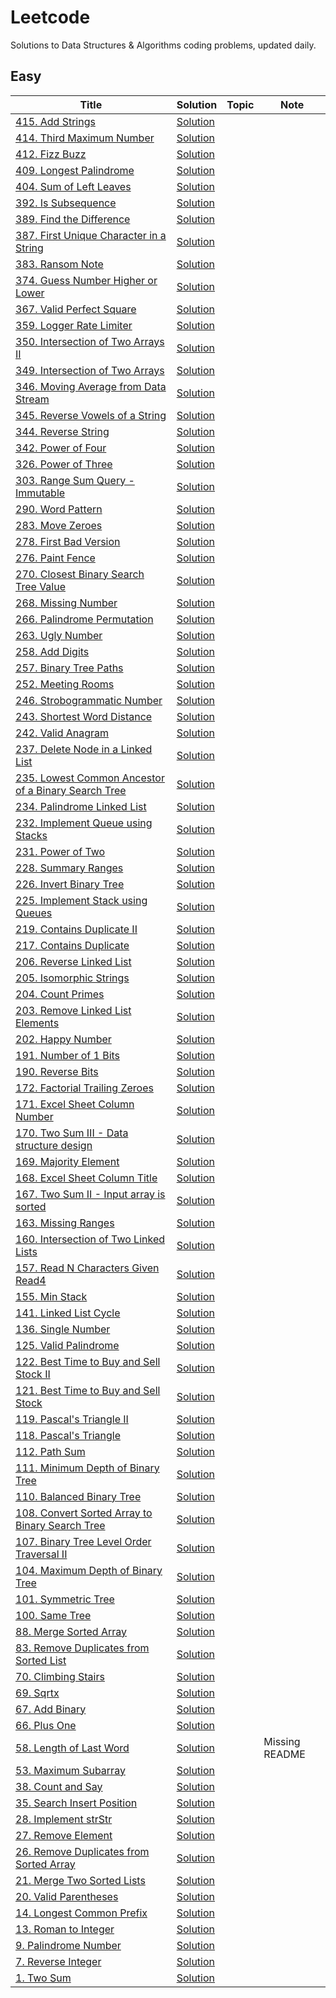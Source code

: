 # Leetcode
Solutions to Data Structures & Algorithms coding problems, updated daily.

## Easy
|      Title     |    Solution   |     Topic     |      Note     |
|----------------|---------------|---------------|---------------
|[415. Add Strings](../main/add-strings/README.md)|[Solution](../main/add-strings/add-strings.py)|||
|[414. Third Maximum Number](../main/third-maximum-number/README.md)|[Solution](../main/third-maximum-number/third-maximum-number.py)|||
|[412. Fizz Buzz](../main/fizz-buzz/README.md)|[Solution](../main/fizz-buzz/fizz-buzz.py)|||
|[409. Longest Palindrome](../main/longest-palindrome/README.md)|[Solution](../main/longest-palindrome/longest-palindrome.py)|||
|[404. Sum of Left Leaves](../main/sum-of-left-leaves/README.md)|[Solution](../main/sum-of-left-leaves/sum-of-left-leaves.py)|||
|[392. Is Subsequence](../main/is-subsequence/README.md)|[Solution](../main/is-subsequence/is-subsequence.py)|||
|[389. Find the Difference](../main/find-the-difference/README.md)|[Solution](../main/find-the-difference/find-the-difference.py)|||
|[387. First Unique Character in a String](../main/first-unique-character-in-a-string/README.md)|[Solution](../main/first-unique-character-in-a-string/first-unique-character-in-a-string.py)|||
|[383. Ransom Note](../main/ransom-note/README.md)|[Solution](../main/ransom-note/ransom-note.py)|||
|[374. Guess Number Higher or Lower](../main/guess-number-higher-or-lower/README.md)|[Solution](../main/guess-number-higher-or-lower/guess-number-higher-or-lower.py)|||
|[367. Valid Perfect Square](../main/valid-perfect-square/README.md)|[Solution](../main/valid-perfect-square/valid-perfect-square.py)|||
|[359. Logger Rate Limiter](../main/logger-rate-limiter/README.md)|[Solution](../main/logger-rate-limiter/logger-rate-limiter.py)|||
|[350. Intersection of Two Arrays II](../main/intersection-of-two-arrays-ii/README.md)|[Solution](../main/intersection-of-two-arrays-ii/intersection-of-two-arrays-ii.py)|||
|[349. Intersection of Two Arrays](../main/intersection-of-two-arrays/README.md)|[Solution](../main/intersection-of-two-arrays/intersection-of-two-arrays.py)|||
|[346. Moving Average from Data Stream](../main/moving-average-from-data-stream/README.md)|[Solution](../main/moving-average-from-data-stream/moving-average-from-data-stream.py)|||
|[345. Reverse Vowels of a String](../main/reverse-vowels-of-a-string/README.md)|[Solution](../main/reverse-vowels-of-a-string/reverse-vowels-of-a-string.py)|||
|[344. Reverse String](../main/reverse-string/README.md)|[Solution](../main/reverse-string/reverse-string.py)|||
|[342. Power of Four](../main/power-of-four/README.md)|[Solution](../main/power-of-four/power-of-four.py)|||
|[326. Power of Three](../main/power-of-three/README.md)|[Solution](../main/power-of-three/power-of-three.py)|||
|[303. Range Sum Query - Immutable](../main/range-sum-query---immutable/README.md)|[Solution](../main/range-sum-query---immutable/range-sum-query---immutable.py)|||
|[290. Word Pattern](../main/word-pattern/README.md)|[Solution](../main/word-pattern/word-pattern.py)|||
|[283. Move Zeroes](../main/move-zeroes/README.md)|[Solution](../main/move-zeroes/move-zeroes.py)|||
|[278. First Bad Version](../main/first-bad-version/README.md)|[Solution](../main/first-bad-version/first-bad-version.py)|||
|[276. Paint Fence](../main/paint-fence/README.md)|[Solution](../main/paint-fence/paint-fence.py)|||
|[270. Closest Binary Search Tree Value](../main/closest-binary-search-tree-value/README.md)|[Solution](../main/closest-binary-search-tree-value/closest-binary-search-tree-value.py)|||
|[268. Missing Number](../main/missing-number/README.md)|[Solution](../main/missing-number/missing-number.py)|||
|[266. Palindrome Permutation](../main/palindrome-permutation/README.md)|[Solution](../main/palindrome-permutation/palindrome-permutation.py)|||
|[263. Ugly Number](../main/ugly-number/README.md)|[Solution](../main/ugly-number/ugly-number.py)|||
|[258. Add Digits](../main/add-digits/README.md)|[Solution](../main/add-digits/add-digits.py)|||
|[257. Binary Tree Paths](../main/binary-tree-paths/README.md)|[Solution](../main/binary-tree-paths/binary-tree-paths.py)|||
|[252. Meeting Rooms](../main/meeting-rooms/README.md)|[Solution](../main/meeting-rooms/meeting-rooms.py)|||
|[246. Strobogrammatic Number](../main/strobogrammatic-number/README.md)|[Solution](../main/strobogrammatic-number/strobogrammatic-number.py)|||
|[243. Shortest Word Distance](../main/shortest-word-distance/README.md)|[Solution](../main/shortest-word-distance/shortest-word-distance.py)|||
|[242. Valid Anagram](../main/valid-anagram/README.md)|[Solution](../main/valid-anagram/valid-anagram.py)|||
|[237. Delete Node in a Linked List](../main/delete-node-in-a-linked-list/README.md)|[Solution](../main/delete-node-in-a-linked-list/delete-node-in-a-linked-list.py)|||
|[235. Lowest Common Ancestor of a Binary Search Tree](../main/lowest-common-ancestor-of-a-binary-search-tree/README.md)|[Solution](../main/lowest-common-ancestor-of-a-binary-search-tree/lowest-common-ancestor-of-a-binary-search-tree.py)|||
|[234. Palindrome Linked List](../main/palindrome-linked-list/README.md)|[Solution](../main/palindrome-linked-list/palindrome-linked-list.py)|||
|[232. Implement Queue using Stacks](../main/implement-queue-using-stacks/README.md)|[Solution](../main/implement-queue-using-stacks/implement-queue-using-stacks.py)|||
|[231. Power of Two](../main/power-of-two/README.md)|[Solution](../main/power-of-two/power-of-two.py)|||
|[228. Summary Ranges](../main/summary-ranges/README.md)|[Solution](../main/summary-ranges/summary-ranges.py)|||
|[226. Invert Binary Tree](../main/invert-binary-tree/README.md)|[Solution](../main/invert-binary-tree/invert-binary-tree.py)|||
|[225. Implement Stack using Queues](../main/implement-stack-using-queues/README.md)|[Solution](../main/implement-stack-using-queues/implement-stack-using-queues.py)|||
|[219. Contains Duplicate II](../main/contains-duplicate-ii/README.md)|[Solution](../main/contains-duplicate-ii/contains-duplicate-ii.py)|||
|[217. Contains Duplicate](../main/contains-duplicate/README.md)|[Solution](../main/contains-duplicate/contains-duplicate.py)|||
|[206. Reverse Linked List](../main/reverse-linked-list/README.md)|[Solution](../main/reverse-linked-list/reverse-linked-list.py)|||
|[205. Isomorphic Strings](../main/isomorphic-strings/README.md)|[Solution](../main/isomorphic-strings/isomorphic-strings.py)|||
|[204. Count Primes](../main/count-primes/README.md)|[Solution](../main/count-primes/count-primes.py)|||
|[203. Remove Linked List Elements](../main/remove-linked-list-elements/README.md)|[Solution](../main/remove-linked-list-elements/remove-linked-list-elements.py)|||
|[202. Happy Number](../main/happy-number/README.md)|[Solution](../main/happy-number/happy-number.py)|||
|[191. Number of 1 Bits](../main/number-of-1-bits/README.md)|[Solution](../main/number-of-1-bits/number-of-1-bits.py)|||
|[190. Reverse Bits](../main/reverse-bits/README.md)|[Solution](../main/reverse-bits/reverse-bits.py)|||
|[172. Factorial Trailing Zeroes](../main/factorial-trailing-zeroes/README.md)|[Solution](../main/factorial-trailing-zeroes/factorial-trailing-zeroes.py)|||
|[171. Excel Sheet Column Number](../main/excel-sheet-column-number/README.md)|[Solution](../main/excel-sheet-column-number/excel-sheet-column-number.py)|||
|[170. Two Sum III - Data structure design](../main/two-sum-iii---data-structure-design/README.md)|[Solution](../main/two-sum-iii---data-structure-design/two-sum-iii---data-structure-design.py)|||
|[169. Majority Element](../main/majority-element/README.md)|[Solution](../main/majority-element/majority-element.py)|||
|[168. Excel Sheet Column Title](../main/excel-sheet-column-title/README.md)|[Solution](../main/excel-sheet-column-title/excel-sheet-column-title.py)|||
|[167. Two Sum II - Input array is sorted](../main/two-sum-ii---input-array-is-sorted/README.md)|[Solution](../main/two-sum-ii---input-array-is-sorted/two-sum-ii---input-array-is-sorted.py)|||
|[163. Missing Ranges](../main/missing-ranges/README.md)|[Solution](../main/missing-ranges/missing-ranges.py)|||
|[160. Intersection of Two Linked Lists](../main/intersection-of-two-linked-lists/README.md)|[Solution](../main/intersection-of-two-linked-lists/intersection-of-two-linked-lists.py)|||
|[157. Read N Characters Given Read4](../main/read-n-characters-given-read4/README.md)|[Solution](../main/read-n-characters-given-read4/read-n-characters-given-read4.py)|||
|[155. Min Stack](../main/min-stack/README.md)|[Solution](../main/min-stack/min-stack.py)|||
|[141. Linked List Cycle](../main/linked-list-cycle/README.md)|[Solution](../main/linked-list-cycle/linked-list-cycle.py)|||
|[136. Single Number](../main/single-number/README.md)|[Solution](../main/single-number/single-number.py)|||
|[125. Valid Palindrome](../main/valid-palindrome/README.md)|[Solution](../main/valid-palindrome/valid-palindrome.py)|||
|[122. Best Time to Buy and Sell Stock II](../main/best-time-to-buy-and-sell-stock-ii/README.md)|[Solution](../main/best-time-to-buy-and-sell-stock-ii/best-time-to-buy-and-sell-stock-ii.py)|||
|[121. Best Time to Buy and Sell Stock](../main/best-time-to-buy-and-sell-stock/README.md)|[Solution](../main/best-time-to-buy-and-sell-stock/best-time-to-buy-and-sell-stock.py)|||
|[119. Pascal's Triangle II](../main/pascals-triangle-ii/README.md)|[Solution](../main/pascals-triangle-ii/pascals-triangle-ii.py)|||
|[118. Pascal's Triangle](../main/pascals-triangle/README.md)|[Solution](../main/pascals-triangle/pascals-triangle.py)|||
|[112. Path Sum](../main/path-sum/README.md)|[Solution](../main/path-sum/path-sum.py)|||
|[111. Minimum Depth of Binary Tree](../main/minimum-depth-of-binary-tree/README.md)|[Solution](../main/minimum-depth-of-binary-tree/minimum-depth-of-binary-tree.py)|||
|[110. Balanced Binary Tree](../main/balanced-binary-tree/README.md)|[Solution](../main/balanced-binary-tree/balanced-binary-tree.py)|||
|[108. Convert Sorted Array to Binary Search Tree](../main/convert-sorted-array-to-binary-search-tree/README.md)|[Solution](../main/convert-sorted-array-to-binary-search-tree/convert-sorted-array-to-binary-search-tree.py)|||
|[107. Binary Tree Level Order Traversal II](../main/binary-tree-level-order-traversal-ii/README.md)|[Solution](../main/binary-tree-level-order-traversal-ii/binary-tree-level-order-traversal-ii.py)|||
|[104. Maximum Depth of Binary Tree](../main/maximum-depth-of-binary-tree/README.md)|[Solution](../main/maximum-depth-of-binary-tree/maximum-depth-of-binary-tree.py)|||
|[101. Symmetric Tree](../main/symmetric-tree/README.md)|[Solution](../main/symmetric-tree/symmetric-tree.py)|||
|[100. Same Tree](../main/same-tree/README.md)|[Solution](../main/same-tree/same-tree.py)|||
|[88. Merge Sorted Array](../main/merge-sorted-array/README.md)|[Solution](../main/merge-sorted-array/merge-sorted-array.py)|||
|[83. Remove Duplicates from Sorted List](../main/remove-duplicates-from-sorted-list/README.md)|[Solution](../main/remove-duplicates-from-sorted-list/remove-duplicates-from-sorted-list.py)|||
|[70. Climbing Stairs](../main/climbing-stairs/README.md)|[Solution](../main/climbing-stairs/climbing-stairs.py)|||
|[69. Sqrtx](../main/sqrtx/README.md)|[Solution](../main/sqrtx/sqrtx.py)|||
|[67. Add Binary](../main/add-binary/README.md)|[Solution](../main/add-binary/add-binary.py)|||
|[66. Plus One](../main/plus-one/README.md)|[Solution](../main/plus-one/plus-one.py)|||
|[58. Length of Last Word](../main/length-of-last-word/README.md)|[Solution](../main/length-of-last-word/length-of-last-word.py)||Missing README|
|[53. Maximum Subarray](../main/maximum-subarray/README.md)|[Solution](../main/maximum-subarray/maximum-subarray.py)|||
|[38. Count and Say](../main/count-and-say/README.md)|[Solution](../main/count-and-say/count-and-say.py)|||
|[35. Search Insert Position](../main/search-insert-position/README.md)|[Solution](../main/search-insert-position/search-insert-position.py)|||
|[28. Implement strStr](../main/implement-strstr/README.md)|[Solution](../main/implement-strstr/implement-strstr.py)|||
|[27. Remove Element](../main/remove-element/README.md)|[Solution](../main/remove-element/remove-element.py)|||
|[26. Remove Duplicates from Sorted Array](../main/remove-duplicates-from-sorted-array/README.md)|[Solution](../main/remove-duplicates-from-sorted-array/remove-duplicates-from-sorted-array.py)|||
|[21. Merge Two Sorted Lists](../main/merge-two-sorted-lists/README.md)|[Solution](../main/merge-two-sorted-lists/merge-two-sorted-lists.py)|||
|[20. Valid Parentheses](../main/valid-parentheses/README.md)|[Solution](../main/valid-parentheses/valid-parentheses.py)|||
|[14. Longest Common Prefix](../main/longest-common-prefix/README.md)|[Solution](../main/longest-common-prefix/longest-common-prefix.py)|||
|[13. Roman to Integer](../main/roman-to-integer/README.md)|[Solution](../main/roman-to-integer/roman-to-integer.py)|||
|[9. Palindrome Number](../main/palindrome-number/README.md)|[Solution](../main/palindrome-number/palindrome-number.py)|||
|[7. Reverse Integer](../main/reverse-integer/README.md)|[Solution](../main/reverse-integer/reverse-integer.py)|||
|[1. Two Sum](../main/two-sum/README.md)|[Solution](../main/two-sum/two-sum.py)|||
